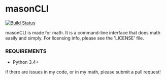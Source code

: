 # masonCLI
[![Build Status](https://travis-ci.org/masoncodes/masonCLI.svg?branch=master)](https://travis-ci.org/masoncodes/masonCLI)

masonCLI is made for math. It is a command-line interface that does math easily and simply.
For licensing info, please see the 'LICENSE' file.

### REQUIREMENTS
+ Python 3.4+

if there are issues in my code, or in my math, please submit a pull request!
